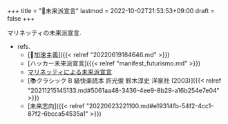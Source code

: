 +++
title = "📝未来派宣言"
lastmod = 2022-10-02T21:53:53+09:00
draft = false
+++

マリネッティの未来派宣言.

-   refs.
    -   [📝加速主義]({{< relref "20220619184646.md" >}})
    -   [ハッカー未来派宣言]({{< relref "manifest_futurismo.md" >}})
    -   [マリネッティによる未来派宣言](https://tanken.com/miraiha.html)
    -   [📚クラシック B 級快楽読本  許光俊  鈴木淳史  洋泉社  (2003)]({{< relref "20211215145133.md#5061aa48-3436-4ee9-8b29-a16b254e7e04" >}})
    -   [未来志向]({{< relref "20220623221100.md#e19314fb-54f2-4cc1-87f2-6bcca54535a1" >}})
